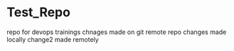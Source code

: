 # Test_Repo
repo for devops trainings
chnages made on git remote repo
changes made locally
change2 made remotely
